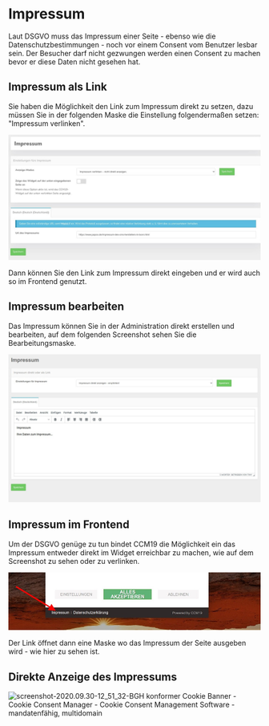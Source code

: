 # Impressum

Laut DSGVO muss das Impressum einer Seite - ebenso wie die Datenschutzbestimmungen - noch vor einem Consent vom Benutzer lesbar sein. Der Besucher darf nicht gezwungen werden einen Consent zu machen bevor er diese Daten nicht gesehen hat.

## Impressum als Link

Sie haben die Möglichkeit den Link zum Impressum direkt zu setzen, dazu müssen Sie in der folgenden Maske die Einstellung folgendermaßen setzen: "Impressum verlinken".

![screenshot-1614091608391-391](../assets/screenshot-1614091608391-391.jpg)

Dann können Sie den Link zum Impressum direkt eingeben und er wird auch so im Frontend genutzt.

## Impressum bearbeiten

Das Impressum können Sie in der Administration direkt erstellen und bearbeiten, auf dem folgenden Screenshot sehen Sie die Bearbeitungsmaske.

![screenshot-2020.09.30-12_55_46-CCM19 - Cookie Consent Management Software](../assets/screenshot-2020.09.30-12_55_46-CCM19%20-%20Cookie%20Consent%20Management%20Software.jpg)



## Impressum im Frontend

Um der DSGVO genüge zu tun bindet CCM19 die Möglichkeit ein das Impressum entweder direkt im Widget erreichbar zu machen, wie auf dem Screenshot zu sehen oder zu verlinken.



![screenshot-2020.09.30-12_47_26-CCM19 - Cookie Consent Management Software](../assets/screenshot-2020.09.30-12_47_26-CCM19%20-%20Cookie%20Consent%20Management%20Software.jpg)



Der Link öffnet dann eine Maske wo das Impressum der Seite ausgeben wird - wie hier zu sehen ist.

## Direkte Anzeige des Impressums

![screenshot-2020.09.30-12_51_32-BGH konformer Cookie Banner - Cookie Consent Manager - Cookie Consent Management Software - mandatenfähig, multidomain](../assets/screenshot-2020.09.30-12_51_32-BGH%20konformer%20Cookie%20Banner%20-%20Cookie%20Consent%20Manager%20-%20Cookie%20Consent%20Management%20Software%20-%20mandatenf%C3%A4hig,%20multidomain.jpg)



